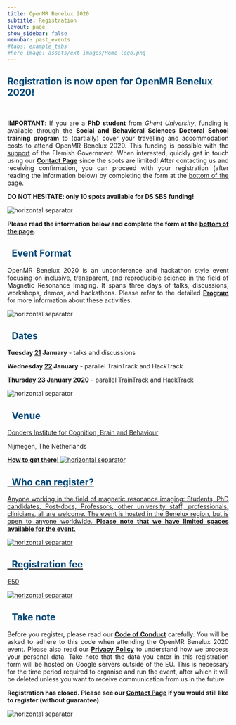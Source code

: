 ```yaml
---
title: OpenMR Benelux 2020
subtitle: Registration
layout: page
show_sidebar: false
menubar: past_events
#tabs: example_tabs
#hero_image: assets/ext_images/Home_logo.png
---
```


<!-- ## Register here! -->

## <span style="color:#004777"> Registration is now open for OpenMR Benelux 2020! </span>

<br>

<p><div style="text-align: justify"><b>IMPORTANT</b>: If you are a <b> PhD student </b> from <i>Ghent University</i>, funding is available through the <b>Social and Behavioral Sciences Doctoral School training program</b> to (partially) cover your travelling and accommodation costs to attend OpenMR Benelux 2020. This funding is possible with the <a href="../page-sponsors">support</a> of the Flemish Government. When interested, quickly get in touch using our <a href="../../page-contact"><b>Contact Page</b></a> since the spots are limited! After contacting us and receiving confirmation, you can proceed with your registration (after reading the information below) by completing the form at the <a href="../page-registration#locreg">bottom of the page</a>.</div></p>

<i class="far fa-arrow-alt-circle-right" style="position: relative; top: -3px; text-indent: 0px; vertical-align: middle; color:#000000"></i> <b>DO NOT HESITATE: only 10 spots available for DS SBS funding!</b>

<img class="img-separator" src="{{ site.baseurl }}/assets/ext_images/2020/post_separator.png" alt="horizontal separator" />

<p><div style="text-align: justify"><b>Please read the information below and complete the form at the <a href="../page-registration#locreg">bottom of the page</a>.</b></div></p>

<h2 style="color:#004777"><i class="fas fa-lightbulb" style="position: relative; top: -3px; text-indent: 0px; vertical-align: middle; color:#004777"></i> &nbsp; Event Format</h2>
<p><div style="text-align: justify">OpenMR Benelux 2020 is an unconference and hackathon style event focusing on inclusive, transparent, and reproducible science in the field of Magnetic Resonance Imaging. It spans three days of talks, discussions, workshops, demos, and hackathons. Please refer to the detailed <a href="../page-program"><b>Program</b></a> for more information about these activities.</div></p>

<img class="img-separator" src="{{ site.baseurl }}/assets/ext_images/2020/post_separator.png" alt="horizontal separator" />

<h2 style="color:#004777"><i class="fas fa-lightbulb" style="position: relative; top: -3px; text-indent: 0px; vertical-align: middle; color:#004777"></i> &nbsp; Dates</h2>
<p><div style="text-align: justify"><b>Tuesday <a href="../page-program#day1">21</a> January</b> - talks and discussions</div></p>
<p><div style="text-align: justify"><b>Wednesday <a href="../page-program#day2">22</a> January</b> - parallel TrainTrack and HackTrack</div></p>
<p><div style="text-align: justify"><b>Thursday <a href="../page-program#day3">23</a> January 2020</b> - parallel TrainTrack and HackTrack</div></p>

<img class="img-separator" src="{{ site.baseurl }}/assets/ext_images/2020/post_separator.png" alt="horizontal separator" />

<h2 style="color:#004777"><i class="fas fa-lightbulb" style="position: relative; top: -3px; text-indent: 0px; vertical-align: middle; color:#004777"></i> &nbsp; Venue</h2>
<p><div style="text-align: justify"><a href="https://www.ru.nl/donders/">Donders Institute for Cognition, Brain and Behaviour</a></div></p>
<p><div style="text-align: justify">Nijmegen, The Netherlands</div></p>
<a href="../page-location-venue/"><b>How to get there</b>!

<img class="img-separator" src="{{ site.baseurl }}/assets/ext_images/2020/post_separator.png" alt="horizontal separator" />

<h2 style="color:#004777"><i class="fas fa-lightbulb" style="position: relative; top: -3px; text-indent: 0px; vertical-align: middle; color:#004777"></i> &nbsp;  Who can register? </h2>

<p><div style="text-align: justify">Anyone working in the field of magnetic resonance imaging: Students, PhD candidates, Post-docs, Professors, other university staff, professionals, clinicians, all are welcome. The event is hosted in the Benelux region, but is open to anyone worldwide. <b>Please note that we have limited spaces available for the event.</b></div></p>

<img class="img-separator" src="{{ site.baseurl }}/assets/ext_images/2020/post_separator.png" alt="horizontal separator" />

<h2 style="color:#004777"><i class="fas fa-lightbulb" style="position: relative; top: -3px; text-indent: 0px; vertical-align: middle; color:#004777"></i> &nbsp;  Registration fee </h2>
<p><div style="text-align: justify">€50</div></p>

<img class="img-separator" src="{{ site.baseurl }}/assets/ext_images/2020/post_separator.png" alt="horizontal separator" />

<a name="locreg"></a>

<h2 style="color:#004777"><i class="fas fa-lightbulb" style="position: relative; top: -3px; text-indent: 0px; vertical-align: middle; color:#004777"></i> &nbsp; Take note</h2>
<p><div style="text-align: justify">Before you register, please read our <a href="../../page-code-of-conduct"><b>Code of Conduct</b></a> carefully. You will be asked to adhere to this code when attending the OpenMR Benelux 2020 event. Please also read our <a href="../../privacy-policy"><b>Privacy Policy</b></a> to understand how we process your personal data. Take note that the data you enter in this registration form will be hosted on Google servers outside of the EU. This is necessary for the time period required to organise and run the event, after which it will be deleted unless you want to receive communication from us in the future.</div></p>

<p><div style="text-align: justify"><b>Registration has closed. Please see our <a href="../../page-contact"><b>Contact Page</b></a> if you would still like to register (without guarantee).</b></div></p>

<!--
<p><div style="text-align: justify"><b><i>If the registration form does not display correctly on your device, you can also access the online registration form <a href="https://docs.google.com/forms/d/e/1FAIpQLSdH0RIwFbHj9xsJDDCReUCApOkocI8kU7O0CmEaYY_r2b-bJw/viewform?embedded=true">here</a>. </i></b></div></p>
-->

<!--

<style>
img {
  width: 30%;
  height: auto;
  display: inline-block;
}
.reg-form {
  position: relative;
  padding-bottom: 50%; // This is the aspect ratio
  overflow: hidden;
}
.reg-form iframe {
  position: absolute;
  top: 30px;
  left: 1px;
  width: 100% !important;
  height: 100% !important;
}
</style>
-->

<!--
<div class="reg-form">
<iframe src="https://docs.google.com/forms/d/e/1FAIpQLSdH0RIwFbHj9xsJDDCReUCApOkocI8kU7O0CmEaYY_r2b-bJw/viewform?embedded=true" width="640" height="1086" frameborder="0" marginheight="0" marginwidth="0" style="border:0" allowfullscreen>Laden…</iframe>
</div>
-->

<img class="img-separator" src="{{ site.baseurl }}/assets/ext_images/2020/post_separator.png" alt="horizontal separator" />
<br>
<a href="#"><i class="fas fa-arrow-alt-circle-up" style="position: relative; top: -3px; text-indent: 0px; vertical-align: middle; color:#004777;"></i></a>
